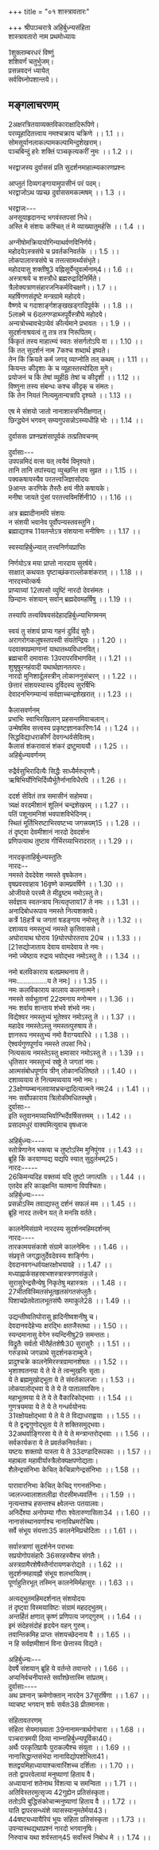+++
title = "०१ शास्त्रावतारः"

+++
श्रीपाञ्चरात्रे अहिर्बुध्न्यसंहिता  
शास्त्रावतारो नाम प्रथमोध्यायः  
  
1शुक्लाम्बरधरं विष्णुं  
शशिवर्णं चतुर्भुजम्।  
प्रसन्नवदनं ध्यायेत्  
सर्वविघ्नोपशान्तये।।  
  
## मङ्गलाचरणम्  
  
2अक्षरत्रितयाव्यक्तविकाराक्षादिरूपिणे।  
परव्यूहादितत्त्वाय नमश्चक्राय चक्रिणे ।। 1.1 ।।  
सोमसूर्यानलाकल्पामकल्पामिन्दुशेखराम्।  
पञ्चबिन्दुं हरेः शक्तिं पञ्चकृत्यकरीं नुमः ।। 1.2 ।।  
  
भरद्वाजस्य दुर्वाससं प्रति सुदर्शनमाहात्म्यकारणप्रश्नः  
  
आप्लुतं दिव्यगङ्गायामुपासीनं परं पदम्।  
भरद्वाजोऽथ पप्रच्छ दुर्वाससमकल्मषम् ।। 1.3 ।।  
  
भरद्वाजः---  
अनसूयाहृदानन्द भगवंस्तपसां निधे।  
अस्ति मे संशयः कश्चित् तं मे व्याख्यातुमर्हसि ।। 1.4 ।।  

[^1]: श्लोकोऽयं E F G J पुस्तकेषु दृश्यते  

[^2]: अक्षरत्रितव्यक्त D.  
  
अग्नीषोमक्रियायोगिन्याथर्वणविनिर्णये।  
महोदयेऽस्त्रसंघे च प्रवर्तकनिवर्तके ।। 1.5 ।।  
लोकपालास्त्रसंघे च तत्तत्सामर्थ्यसंभृते।  
महोदयासु शक्तीषु3 वह्निसूर्येन्दुवर्त्मनाम्4।। 1.6 ।।  
अस्त्राश्रये च शस्त्रौधे ब्रह्मरुद्रादिनिर्मिते।  
त्रैलोक्यत्राणसंहारजनिकर्मविचक्षणे।। 1.7 ।।  
महर्षिगणसंदृष्टे मन्त्रग्रामे महोदये।  
वैष्णवे च गदाशार्ङ्गशङ्खखड्गादिपूर्वके ।। 1.8 ।।  
5लाक्ष्मे च 6दलगण्डाब्जपूर्वेस्त्रौघे महोदये।  
अन्यत्रोच्चावचेऽप्येवं कीर्त्यमाने प्रभावतः ।। 1.9 ।।  
सुदर्शनाश्रयत्वं तु तत्र तत्र निरूपितम्।  
किंकृतं तस्य माहात्म्यं स्वतः संसर्गतोऽपि वा ।। 1.10 ।।  
किं तत् सुदर्शनं नाम 7कश्च शब्दार्थ इष्यते।  
तेन किं क्रियते कर्म जगद् व्याप्नोति तत् कथम् ।। 1.11 ।।  
कियन्तः कीदृशाः के च व्यूहास्तस्योदिता मुने।  
प्रयोजनं च किं तेषां व्यूही8 तेषां च कीदृशी ।। 1.12 ।।  
विष्णुना तस्य संबन्धः कश्च कीदृक् च संमतः।  
किं तेन नियतं नित्यमुतान्यत्रापि दृश्यते ।। 1.13 ।।  
  

[^3]:  ALL MSS.read thus.  

[^4]: वर्त्मना D.  

[^5]:  लाक्ष्म्ये A.B.C.D.E.F.J  

[^6]: हलकण्ठाब्ज D; हलघण्टाब्ज E.  

[^7]:  काल A B C J.  

[^8]:  व्यूहा J.  
  
एष मे संशयो जातो नानाशास्त्रनिरीक्षणात्।  
छिन्द्ध्येनं भगवन् सम्यगुपसन्नोऽस्म्यधीहि भोः ।। 1.14 ।।  
  
दुर्वाससः प्रश्नप्रशंसापूर्वकं तत्प्रतिवचनम्  
  
दुर्वासाः---  
उपपन्नमिदं वत्स यत् त्वयैवं विमृश्यते।  
तानि तानि तपांस्यद्य व्युच्छन्ति तव सुव्रत ।। 1.15 ।।  
पक्वकषायस्यैव परतत्त्वजिज्ञासोदयः  
9आन्तः करणिके तैस्तैः क्षयं नीते कषायके।  
मनीषा जायते पुंसां परतत्त्वविमर्शिनी10 ।। 1.16 ।।  
  
अत्र ब्रह्मादीनामपि संशयः  
न संशयी भवानेव पूर्वोपन्यस्तवस्तुनि।  
ब्रह्माद्याश्च 11यतन्तेऽत्र संशयाना मनीषिणः ।। 1.17 ।।  
  
स्वस्याहिर्बुध्न्यात् तत्त्वनिर्णयप्राप्तिः  
  
निर्णयोऽत्र मया प्राप्तो नारदाय सुरर्षये।  
साक्षात् कथयतः पृष्टाच्छंकराल्लोकशंकरात् ।। 1.18 ।।  
नारदस्योत्कर्षः  
प्राप्याग्र्यां 12तपसो व्युष्टिं नारदो देवसंमतः ।  
छिन्दानः संशयान् सर्वान् ब्रह्मदेवमहर्षिषु ।। 1.19 ।।  

[^1]:  आन्तं कारणिकैः A.B.C  

[^2]:  विमर्शने J.  

[^3]:  यतस्तत्र E.  

[^4]:  तपसः पुष्टिं J.  
  
तस्यापि तत्त्वविषयसंदेहादहिर्बुध्न्याभिगमनम्  
  
स्वयं तु संशयं प्राप्य गहनं दुर्विदं सुरैः।  
अरागरोगकलुषस्तपस्वी संयतेन्द्रियः ।। 1.20 ।।  
पदवाक्यप्रमाणानां याथातथ्यविधानवित्।  
ब्रह्मचारी दमावासः 13परापरविभागवित् ।। 1.21 ।।  
शुश्रूषूरनहंवादी यथार्थज्ञानतत्परः।  
नारदो मुनिशार्दूलस्त्रीन् लोकाननुसंचरन् ।। 1.22 ।।  
छेत्तारं संशयस्यास्य दुर्विदस्य सुरर्षिभिः  
देवादनभिगम्यान्यं सर्वज्ञाच्चन्द्रशेखरात् ।। 1.23 ।।  
  
कैलासवर्णनम्  
प्रभाभिः स्वाभिरखिलान् प्रहसन्तमिवाचलान्।  
उन्मेषमिव सत्त्वस्य प्रकृष्टज्ञानकारिणः14 ।। 1.24 ।।  
सिद्धविद्याधराकीर्णं देवगन्धर्वसेवितम्।  
कैलासं शंकरावासं शंकरं द्रष्टुमाययौ ।। 1.25 ।।  
अहिर्बुध्न्यवर्णनम्  
  
रुद्रैर्वसुभिरादित्यैः सिद्धैः साध्यैर्मरुद्गणैः।  
ऋषिभिर्योगिभिर्दिव्यैर्भूतैर्नानाविधैरपि ।। 1.26 ।।  

[^13]:  परात्पर A B C E F J.  

[^14]:  कारणम् A B C E F J.  
  
ददर्श सेवितं तत्र समासीनं सहोमया।  
त्र्यक्षं वरदमीशानं शूलिनं चन्द्रशेखरम् ।। 1.27 ।।  
पतिं पशूनामनिशं भवपाशविभेदिनम्।  
स्थितं मूर्तिभिरष्टाभिरवष्टभ्य जगत्त्रयम्15 ।। 1.28 ।।  
तं दृष्ट्वा देवमीशानं नारदो देवदर्शनः  
प्रणिपत्याथ तुष्टाव गीर्भिरग्र्याभिरादरात् ।। 1.29 ।।  
  
नारदकृताहिर्बुध्न्यस्तुतिः  
नारदः--  
नमस्ते देवदेवेश नमस्ते वृषकेतन।  
वृषप्रवरवाहाय 16वृष्णे कामप्रवर्षिणे ।। 1.30 ।।  
ओजीयसे परस्मै ते मीढुष्टम नमोऽस्तु ते।  
सर्वज्ञाय स्वतन्त्राय नित्यतृप्ताय17 ते नमः ।। 1.31 ।।  
अनादिबोधरूपाय नमस्ते नित्यशक्तये।  
कर्त्रे 18हर्त्रे च जगतां षडङ्गाय नमोस्तु ते ।। 1.32 ।।  
दशाव्यय नमस्तुभ्यं नमस्ते कृत्तिवाससे।  
अघोरायाथ घोराय 19घोरघोरतराय 20च ।। 1.33 ।।  
[21सद्योजाताय देवाय वामदेवाय ते नमः।  
नमो ज्येष्ठाय रुद्राय भवोद्भव नमोऽस्तु ते ।। 1.34 ।।  

[^15]: त्रयीम् D.  

[^16]: वृष्णिकामप्रधर्षिणे A E F; विष्णो कामप्रधर्षिणे B  

[^17]: वृत्ताय D.  

[^18]: भर्त्रे A B C J  

[^19]:  घोरघोराय ते नमः D  

[^20]:  ते E.F.  

[^21]: कुण्डलितं श्लोकद्वयं D पुस्तक एव दृश्यते।  
  
नमो बलविकाराय बलप्रमथनाय ते।  
नमः...............य ते नमः] ।। 1.35 ।।  
नमः कलविकाराय कालाय कलनात्मने।  
नमस्ते सर्वभूतानां 22दमनाय मनोन्मन ।। 1.36 ।।  
नमः शर्वाय शान्ताय शंभवे शंभवे नमः।  
विद्येश्वर नमस्तुभ्यं भूतेश्वर नमोऽस्तु ते ।। 1.37 ।।  
महादेव नमस्तेऽस्तु नमस्तत्पुरुषाय ते।  
ज्ञानरूप नमस्तुभ्यं नमो वैराग्यवारिधे ।। 1.38 ।।  
ऐश्वर्यगुणपूर्णाय नमस्ते तपसां निधे।  
नित्यसत्य नमस्तेऽस्तु क्षमासार नमोऽस्तु ते ।। 1.39 ।।  
धृतिसार नमस्तुभ्यं स्रष्ट्रे ते जगतां नमः।  
आत्मसंबोधपूर्णाय त्रीन् लोकानधितिष्ठते ।। 1.40 ।।  
दशाव्ययाय ते नित्यमव्ययाय नमो नमः।  
23क्षोण्यम्ब्वनलवाय्वभ्रचन्द्रादित्यात्मने नमः24 ।। 1.41 ।।  
नमः सर्वोपकाराय त्रिलोकीमधितस्थुषे।  
दुर्वासाः--  
इति स्तुवानमग्र्याभिर्वाग्भिर्देवर्षिसत्तमम् ।। 1.42 ।।  
प्रसादमधुरं वाक्यमित्युवाच वृषध्वजः  

[^22]:  आनन्दाय नमो नमः A B C E F J.  

[^23]: क्षोण्यम्भो J.  

[^24]:  चन्द्रादित्यात्ममूर्तिभिः D  
  
अहिर्बुध्न्यः----  
स्तोत्रेणानेन भक्त्या च तुष्टोऽस्मि मुनिपुंगव ।। 1.43 ।।  
ब्रूहि किं करवाण्यद्य यद्यपि स्यात् सुदुर्लभम्25।  
नारदः-----  
26किमन्यदिह वक्तव्यं यदि तुष्टो जगत्पतिः ।। 1.44 ।।  
एतदेव हरि काड्क्षन्ति यतमाना विपश्चितः।  
अहिर्बुध्न्यः----  
प्रसन्नोऽस्मि तवाद्यास्तु दर्शनं सफलं मम ।। 1.45 ।।  
ब्रूहि नारद तत्त्वेन यत् ते मनसि वर्तते।  
  
कालनेमिसंग्रामे नारदस्य सुदर्शनमहिमदर्शनम्  
नारदः----  
तारकामयसंकाशे संग्रामे कालनेमिनः ।। 1.46 ।।  
संप्रवृत्ते जगद्धातुर्देवदेवस्य शार्ङ्गिणः।  
देवदानवगन्धर्वयक्षरक्षोभयावहे ।। 1.47 ।।  
मध्याह्नार्कसहस्राभशस्त्रास्त्रगणसंकुले।  
सुरासुरेन्द्रसैन्येषु निकृतेषु महास्त्रतः ।। 1.48 ।।  
27भीतविस्मितसंभूतहृतसंगतसंप्लुतैः।  
पिशाचप्रेतवेतालभूतसंघैः समाकुले28 ।। 1.49 ।।  

[^25]:  सुदुष्करम् D.  

[^26]: यदि स्यादिह J.  

[^27]:  भीतविस्मितसंप्रीत D.E.  

[^28]:  समाकुलैः J.  
  
उद्यन्तीष्वतिघोरासु ह्रादिनीष्वशनीषु च।  
देवदानवदेहेभ्यः क्षरद्भिः क्षतजैस्तथा ।। 1.50 ।।  
स्यन्दमानासु वेगेन स्यन्दिनीषु29 समन्ततः।  
विद्रुतैः सर्वतो भीतैर्हतशेषैः30 सुरासुरैः ।। 1.51 ।।  
गरुडस्थे जगन्नाथे सुदर्शनकराम्बुजे।  
प्रादुश्चक्रे कालनेमिरस्त्रग्रामानशेषतः ।। 1.52 ।।  
भृशाश्वतनया ये ते ये ते त्वन्मुखनिः सृताः।  
ये ते ब्रह्ममुखोद्भूता ये ते संवर्तकालजाः ।। 1.53 ।।  
लोकपालोद्भवा ये ते ये ते पातालवासिनः।  
महाभूतमया ये ते ये ते वैकारिकोद्भवाः ।। 1.54 ।।  
गुणत्रयमया ये ते ये ते गन्धर्वयोनयः  
31रक्षोयक्षोद्भवा ये ते ये ते विद्याधराह्वयाः ।। 1.55 ।।  
ये ते द्वन्द्वगुणोद्भूता ये ते शक्तिसमुद्भवाः।  
32अथर्वाङ्गिरसा ये ते ये ते मन्त्रान्तरोद्भवाः ।। 1.56 ।।  
सर्वकार्यकरा ये ते प्रवर्तकनिवर्तकाः।  
यष्टयः शक्तयो यास्ता ये ते 33दण्डादिरूपकाः ।। 1.57 ।।  
महाबला महावीर्यास्त्रैलोक्यक्षपणोद्यताः।  
शैलेन्द्रसंनिभाः केचित् केचिन्नागेन्द्रसंनिभाः ।। 1.58 ।।  

[^29]:  स्यन्दनीषु J.  

[^30]: हतिशिष्टैः F; हतशिष्टैः E.J  

[^31]:  यक्षरक्षोद्भवा A B C E F J.  

[^32]: अथर्वाङ्गिरसो J.  

[^33]:  दग्धादि D.  
  
पारावारनिभाः केचित् केचिद् गगनसंनिभाः।  
ज्वलज्ज्वालाशतलीढा रोदसीमध्यवर्तिनः ।। 1.59 ।।  
नृत्यन्तश्च हसन्तश्च क्ष्वेलन्तः पतयालवः।  
अनिर्देश्या अनोपम्या गौराः श्वेतारुणासिताः34 ।। 1.60 ।।  
नानासंस्थानवर्णाश्च नानाविभ्रमरोचिषः।  
सर्वे संभूय संयत्ताः35 कालनेमिप्रचोदिताः ।। 1.61 ।।  
  
सर्वास्त्राणां सुदर्शनेन पराभवः  
सप्रयोगोपसंहारैः 36सरहस्यैश्च संगतैः।  
अस्त्रग्रामैरशेषैस्तैर्नारायणकरोद्यते ।। 1.62 ।।  
सुदर्शनमहावह्नौ संभूय शलभायितम्।  
पूर्णाहुतिरभूत् तस्मिन् कालनेमिर्महासुरः ।। 1.63 ।।  
  
अत्यद्भुतमहिमदर्शनात् संशयोदयः  
तं दृष्ट्वा विस्मयाविष्टः संग्रामं महदद्भुतम्।  
अन्तर्हितं क्षणात् कृष्णं प्रणिपत्य जगद्गुरुम् ।। 1.64 ।।  
इमं संदेहसंदोहं हृदयेन वहन् गुरुम्।  
तवान्तिकमिह प्राप्तः संशयच्छेदनाय वै ।। 1.65 ।।  
न हि सर्वज्ञमीशानं विना छेत्तास्य विद्यते।  

[^34]: श्वेतारुणाः सिताः J  

[^35]: संयुक्ताः J  

[^36]: सरहस्यैः ससंग्रहेः D.J.  
  
अहिर्बुध्न्यः---  
देवर्षे संशयान् ब्रूहि ये वर्तन्ते तवान्तरे ।। 1.66 ।।  
अप्यनिर्वचनीयास्ते सर्वांश्छेत्तास्मि सांप्रतम्।  
दुर्वासाः----  
अथ प्रश्नान् क्रमेणोक्तान् नारदेन 37सुरर्षिणा ।। 1.67 ।।  
व्याचष्ट भगवान् शर्वः सर्वतः38 प्रीतमानसः।  
  
संहितावतरणम्  
संहिता सेयमाख्याता 39नानामन्त्रार्थगोचारा ।। 1.68 ।।  
पञ्चरात्रमयी दिव्या नाम्नाहिर्बुध्न्यपूर्विका40।  
अर्थैः परकृतिप्रायैः पुराकल्पैश्च संयुता ।। 1.69 ।।  
नानासिद्धान्तसंभेदा नानाविद्योपशोभिता41।  
शतद्वयमिहाध्यायाश्चत्वारिंशच्च दर्शिताः ।। 1.70 ।।  
ततो द्वापरवेलायां मनुष्याणां हिताय वै।  
अध्यायानां शतेनाथ विंशत्या च समन्विता ।। 1.71 ।।  
अतिविस्तरमुत्सृज्य 42गुह्येन प्रतिसंस्कृता।  
ततोऽपि बुद्धिसंकोचान्मनुष्याणां हिताय वै ।। 1.72 ।।  
याति द्वापरसन्ध्यंशे व्यासस्यानुमतेर्मया43।  
44षष्ट्यध्यायैरियं भूयः संहिता प्रतिसंस्कृता ।। 1.73 ।।  
उपन्यास्थद्यथाप्रश्नं नारदो भगवानृषिः।  
निरुवाच यथा शर्वस्तान्45 सर्वांस्त्वं निबोध मे ।। 1.74 ।।